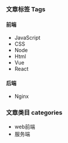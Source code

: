 ### 文章标签 Tags

#### 前端
- JavaScript
- CSS
- Node
- Html
- Vue
- React

#### 后端
- Nginx

### 文章类目 categories
- web前端
- 服务端
